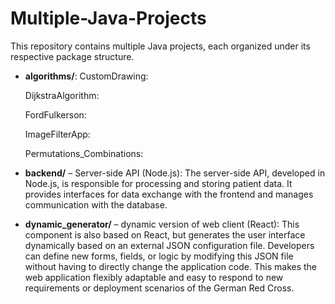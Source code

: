 # Multiple-Java-Projects

This repository contains multiple Java projects, each organized under its respective package structure.

- **algorithms/**:
  CustomDrawing:

  DijkstraAlgorithm:
	
  FordFulkerson:
	
  ImageFilterApp:
		
  Permutations_Combinations:
- **backend/** – Server-side API (Node.js):
  The server-side API, developed in Node.js, is responsible for processing and storing patient data. It provides interfaces for data exchange with the frontend and manages communication with the database.
- **dynamic_generator/** – dynamic version of web client (React):
  This component is also based on React, but generates the user interface dynamically based on an external JSON configuration file. Developers can define new forms, fields, or logic by modifying this JSON file without having   to directly change the application code. This makes the web application flexibly adaptable and easy to respond to new requirements or deployment scenarios of the German Red Cross.
